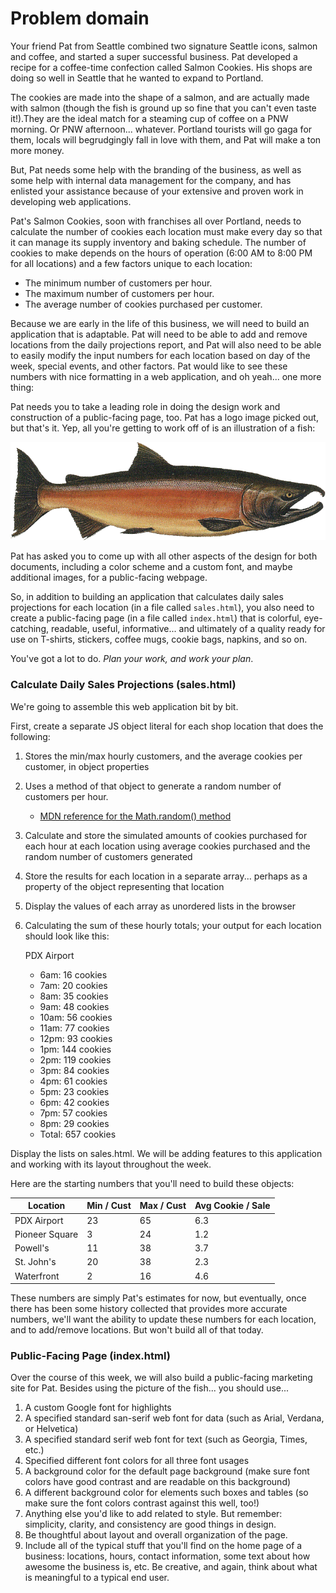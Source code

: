 # Problem domain
Your friend Pat from Seattle combined two signature Seattle icons, salmon and coffee, and started a super successful business. Pat developed a recipe for a coffee-time confection called Salmon Cookies. His shops are doing so well in Seattle that he wanted to expand to Portland.

The cookies are made into the shape of a salmon, and are actually made with salmon (though the fish is ground up so fine that you can't even taste it!).They are the ideal match for a steaming cup of coffee on a PNW morning. Or PNW afternoon... whatever. Portland tourists will go gaga for them, locals will begrudgingly fall in love with them, and Pat will make a ton more money.

But, Pat needs some help with the branding of the business, as well as some help with internal data management for the company, and has enlisted your assistance because of your extensive and proven work in developing web applications. 

Pat's Salmon Cookies, soon with franchises all over Portland, needs to calculate the number of cookies each location must make every day so that it can manage its supply inventory and baking schedule. The number of cookies to make depends on the hours of operation (6:00 AM to 8:00 PM for all locations) and a few factors unique to each location:

- The minimum number of customers per hour.
- The maximum number of customers per hour.
- The average number of cookies purchased per customer.

Because we are early in the life of this business, we will need to build an application that is adaptable. Pat will need to be able to add and remove locations from the daily projections report, and Pat will also need to be able to easily modify the input numbers for each location based on day of the week, special events, and other factors. Pat would like to see these numbers with nice formatting in a web application, and oh yeah... one more thing:

Pat needs you to take a leading role in doing the design work and construction of a public-facing page, too. Pat has a logo image picked out, but that's it. Yep, all you're getting to work off of is an illustration of a fish:

![A salmon](salmon.png)

Pat has asked you to come up with all other aspects of the design for both documents, including a color scheme and a custom font, and maybe additional images, for a public-facing webpage.

So, in addition to building an application that calculates daily sales projections for each location (in a file called `sales.html`), you also need to create a public-facing page (in a file called `index.html`) that is colorful, eye-catching, readable, useful, informative... and ultimately of a quality ready for use on T-shirts, stickers, coffee mugs, cookie bags, napkins, and so on.

You've got a lot to do.
*Plan your work, and work your plan*.

### Calculate Daily Sales Projections (sales.html)
We're going to assemble this web application bit by bit.

First, create a separate JS object literal for each shop location that does the following:

1. Stores the min/max hourly customers, and the average cookies per customer, in object properties
2. Uses a method of that object to generate a random number of customers per hour. 
    - [MDN reference for the Math.random() method](https://developer.mozilla.org/en-US/docs/Web/JavaScript/Reference/Global_Objects/Math/random)
3. Calculate and store the simulated amounts of cookies purchased for each hour at each location using average cookies purchased and  the random number of customers generated
4. Store the results for each location in a separate array... perhaps as a property of the object representing that location
5. Display the values of each array as unordered lists in the browser
6. Calculating the sum of these hourly totals; your output for each location should look like this:

    PDX Airport
    - 6am: 16 cookies
    - 7am: 20 cookies
    - 8am: 35 cookies
    - 9am: 48 cookies
    - 10am: 56 cookies
    - 11am: 77 cookies
    - 12pm: 93 cookies
    - 1pm: 144 cookies
    - 2pm: 119 cookies
    - 3pm: 84 cookies
    - 4pm: 61 cookies
    - 5pm: 23 cookies
    - 6pm: 42 cookies
    - 7pm: 57 cookies
    - 8pm: 29 cookies
    - Total: 657 cookies

Display the lists on sales.html. We will be adding features to this application and working with its layout throughout the week.

Here are the starting numbers that you'll need to build these objects:

Location        | Min / Cust | Max / Cust | Avg Cookie / Sale
----------------|------------|------------|-------------------
PDX Airport      |      23    |     65     |        6.3
Pioneer Square  |      3     |     24     |        1.2
Powell's     |      11    |     38     |        3.7
St. John's |      20    |     38     |        2.3
Waterfront            |      2     |     16     |        4.6

These numbers are simply Pat's estimates for now, but eventually, once there has been some history collected that provides more accurate numbers, we'll want the ability to update these numbers for each location, and to add/remove locations. But won't build all of that today. 


### Public-Facing Page (index.html)

Over the course of this week, we will also build a public-facing marketing site for Pat. Besides using the picture of the fish... you should use...

1. A custom Google font for highlights
2. A specified standard san-serif web font for data (such as Arial, Verdana, or Helvetica)
3. A specified standard serif web font for text (such as Georgia, Times, etc.)
4. Specified different font colors for all three font usages
5. A background color for the default page background (make sure font colors have good contrast and are readable on this background)
6. A different background color for elements such boxes and tables (so make sure the font colors contrast against this well, too!)
7. Anything else you'd like to add related to style. But remember: simplicity, clarity,  and consistency are good things in design.
8. Be thoughtful about layout and overall organization of the page.
9. Include all of the typical stuff that you'll find on the home page of a business: locations, hours, contact information, some text about how awesome the business is, etc. Be creative, and again, think about what is meaningful to a typical end user.
